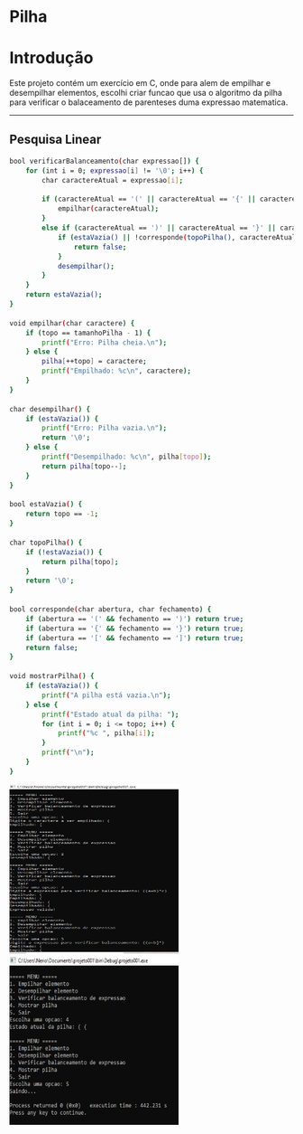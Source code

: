 # Pilha

# Introdução

Este projeto contém um exercício em C, onde para alem de empilhar e desempilhar elementos, escolhi criar funcao que usa o algoritmo da pilha para verificar o balaceamento de parenteses duma expressao matematica. 

---

## Pesquisa Linear

```bash
bool verificarBalanceamento(char expressao[]) {
    for (int i = 0; expressao[i] != '\0'; i++) {
        char caractereAtual = expressao[i];

        if (caractereAtual == '(' || caractereAtual == '{' || caractereAtual == '[') {
            empilhar(caractereAtual);
        }
        else if (caractereAtual == ')' || caractereAtual == '}' || caractereAtual == ']') {
            if (estaVazia() || !corresponde(topoPilha(), caractereAtual)) {
                return false;
            }
            desempilhar();
        }
    }
    return estaVazia();
}

void empilhar(char caractere) {
    if (topo == tamanhoPilha - 1) {
        printf("Erro: Pilha cheia.\n");
    } else {
        pilha[++topo] = caractere;
        printf("Empilhado: %c\n", caractere);
    }
}

char desempilhar() {
    if (estaVazia()) {
        printf("Erro: Pilha vazia.\n");
        return '\0';
    } else {
        printf("Desempilhado: %c\n", pilha[topo]);
        return pilha[topo--];
    }
}

bool estaVazia() {
    return topo == -1;
}

char topoPilha() {
    if (!estaVazia()) {
        return pilha[topo];
    }
    return '\0';
}

bool corresponde(char abertura, char fechamento) {
    if (abertura == '(' && fechamento == ')') return true;
    if (abertura == '{' && fechamento == '}') return true;
    if (abertura == '[' && fechamento == ']') return true;
    return false;
}

void mostrarPilha() {
    if (estaVazia()) {
        printf("A pilha está vazia.\n");
    } else {
        printf("Estado atual da pilha: ");
        for (int i = 0; i <= topo; i++) {
            printf("%c ", pilha[i]);
        }
        printf("\n");
    }
}
```
<img src="images\Screenshot (26).png" alt="Console" width="300" height="300">

<img src="images\Screenshot (27).png" alt="Console" width="300" height="300">